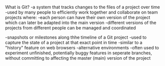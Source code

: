 What is Git?
-a system that tracks changes to the files of a project over time
-used by many people to efficiently work together and collaborate on team projects where:
    -each person can have their own version of the project which can later be adapted into the main version 
    -different versions of the projects from different people can be managed and coordinated

<Commit>
-snapshots or milestones along thhe timeline of a Git project
-used to capture the state of a project at that exact point in time
-similar to a "history" feature on web browsers

<Branches>
-alternative environments
-often used to experiment unfinished, potentially buggy features in seperate branches, without committing to affecting the master (main) version of the project
